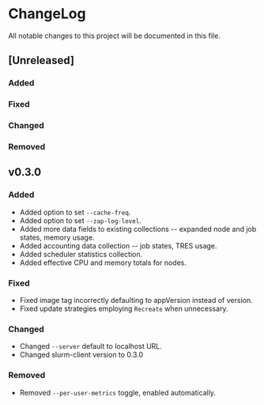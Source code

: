 # ChangeLog

All notable changes to this project will be documented in this file.

## [Unreleased]

### Added

### Fixed

### Changed

### Removed

## v0.3.0

### Added

- Added option to set `--cache-freq`.
- Added option to set `--zap-log-level`.
- Added more data fields to existing collections -- expanded node and job
  states, memory usage.
- Added accounting data collection -- job states, TRES usage.
- Added scheduler statistics collection.
- Added effective CPU and memory totals for nodes.

### Fixed

- Fixed image tag incorrectly defaulting to appVersion instead of version.
- Fixed update strategies employing `Recreate` when unnecessary.

### Changed

- Changed `--server` default to localhost URL.
- Changed slurm-client version to 0.3.0

### Removed

- Removed `--per-user-metrics` toggle, enabled automatically.
